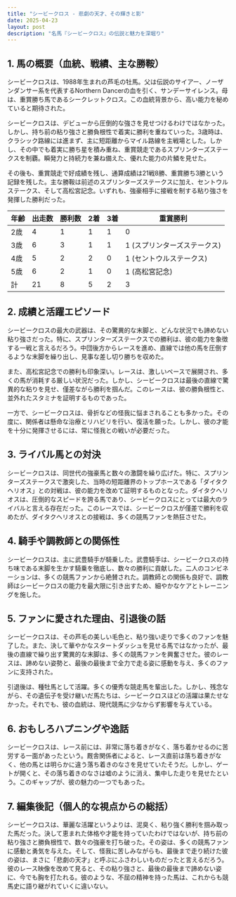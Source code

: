 ```yaml
---
title: "シービークロス - 悲劇の天才、その輝きと影"
date: 2025-04-23
layout: post
description: "名馬『シービークロス』の伝説と魅力を深堀り"
---
```


## 1. 馬の概要（血統、戦績、主な勝鞍）

シービークロスは、1988年生まれの芦毛の牡馬。父は伝説のサイアー、ノーザンダンサー系を代表するNorthern Dancerの血を引く、サンデーサイレンス。母は、重賞勝ち馬であるシークレットクロス。この血統背景から、高い能力を秘めていると期待された。

シービークロスは、デビューから圧倒的な強さを見せつけるわけではなかった。しかし、持ち前の粘り強さと勝負根性で着実に勝利を重ねていった。3歳時は、クラシック路線には進まず、主に短距離からマイル路線を主戦場とした。しかし、その中でも着実に勝ち星を積み重ね、重賞競走であるスプリンターズステークスを制覇。瞬発力と持続力を兼ね備えた、優れた能力の片鱗を見せた。

その後も、重賞競走で好成績を残し、通算成績は21戦8勝、重賞勝ち3勝という記録を残した。主な勝鞍は前述のスプリンターズステークスに加え、セントウルステークス、そして高松宮記念。いずれも、強豪相手に接戦を制する粘り強さを発揮した勝利だった。

| 年齢 | 出走数 | 勝利数 | 2着 | 3着 | 重賞勝利 |
|---|---|---|---|---|---|
| 2歳 | 4 | 1 | 1 | 1 | 0 |
| 3歳 | 6 | 3 | 1 | 1 | 1 (スプリンターズステークス) |
| 4歳 | 5 | 2 | 2 | 0 | 1 (セントウルステークス) |
| 5歳 | 6 | 2 | 1 | 0 | 1 (高松宮記念) |
| 計 | 21 | 8 | 5 | 2 | 3 |


## 2. 成績と活躍エピソード

シービークロスの最大の武器は、その驚異的な末脚と、どんな状況でも諦めない粘り強さだった。特に、スプリンターズステークスでの勝利は、彼の能力を象徴する一戦と言えるだろう。中団後方からレースを進め、直線では他の馬を圧倒するような末脚を繰り出し、見事な差し切り勝ちを収めた。

また、高松宮記念での勝利も印象深い。レースは、激しいペースで展開され、多くの馬が消耗する厳しい状況だった。しかし、シービークロスは最後の直線で驚異的な粘りを見せ、僅差ながら勝利を掴んだ。このレースは、彼の勝負根性と、並外れたスタミナを証明するものであった。

一方で、シービークロスは、骨折などの怪我に悩まされることも多かった。その度に、関係者は懸命な治療とリハビリを行い、復活を願った。しかし、彼の才能を十分に発揮させるには、常に怪我との戦いが必要だった。


## 3. ライバル馬との対決

シービークロスは、同世代の強豪馬と数々の激闘を繰り広げた。特に、スプリンターズステークスで激突した、当時の短距離界のトップホースである「ダイタクヘリオス」との対戦は、彼の能力を改めて証明するものとなった。ダイタクヘリオスは、圧倒的なスピードを誇る馬であり、シービークロスにとっては最大のライバルと言える存在だった。このレースでは、シービークロスが僅差で勝利を収めたが、ダイタクヘリオスとの接戦は、多くの競馬ファンを熱狂させた。


## 4. 騎手や調教師との関係性

シービークロスは、主に武豊騎手が騎乗した。武豊騎手は、シービークロスの持ち味である末脚を生かす騎乗を徹底し、数々の勝利に貢献した。二人のコンビネーションは、多くの競馬ファンから絶賛された。調教師との関係も良好で、調教師はシービークロスの能力を最大限に引き出すため、細やかなケアとトレーニングを施した。


## 5. ファンに愛された理由、引退後の話

シービークロスは、その芦毛の美しい毛色と、粘り強い走りで多くのファンを魅了した。また、決して華やかなスタートダッシュを見せる馬ではなかったが、最後の直線で繰り出す驚異的な末脚は、多くの競馬ファンを興奮させた。彼のレースは、諦めない姿勢と、最後の最後まで全力で走る姿に感動を与え、多くのファンに支持された。

引退後は、種牡馬として活躍。多くの優秀な競走馬を輩出した。しかし、残念ながら、その遺伝子を受け継いだ馬たちは、シービークロスほどの活躍は果たせなかった。それでも、彼の血統は、現代競馬に少なからず影響を与えている。


## 6. おもしろハプニングや逸話

シービークロスは、レース前には、非常に落ち着きがなく、落ち着かせるのに苦労する一面があったという。厩舎関係者によると、レース直前は落ち着きがなく、他の馬とは明らかに違う落ち着きのなさを見せていたそうだ。しかし、ゲートが開くと、その落ち着きのなさは嘘のように消え、集中した走りを見せたという。このギャップが、彼の魅力の一つでもあった。


## 7. 編集後記（個人的な視点からの総括）

シービークロスは、華麗な活躍というよりは、泥臭く、粘り強く勝利を掴み取った馬だった。決して恵まれた体格や才能を持っていたわけではないが、持ち前の粘り強さと勝負根性で、数々の強豪を打ち破った。その姿は、多くの競馬ファンに感動と勇気を与えた。そして、怪我に苦しみながらも、最後まで走り続けた彼の姿は、まさに「悲劇の天才」と呼ぶにふさわしいものだったと言えるだろう。彼のレース映像を改めて見ると、その粘り強さと、最後の最後まで諦めない姿に、今でも胸を打たれる。彼のような、不屈の精神を持った馬は、これからも競馬史に語り継がれていくに違いない。
